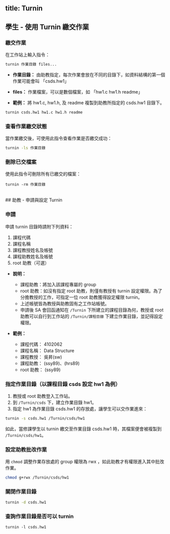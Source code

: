 title: Turnin
---

## 學生 - 使用 Turnin 繳交作業

### 繳交作業
在工作站上輸入指令：
```bash
turnin 作業目錄 files...
```
- **作業目錄：**
由助教指定，每次作業會放在不同的目錄下，如資料結構的第一個作業可能會叫 「csds.hw1」


- **files：**
作業檔案，可以是數個檔案，如 「hw1.c hw1.h readme」


- **範例：**
將 hw1.c, hw1.h, 及 readme 複製到助教所指定的 csds.hw1 目錄下。
```bash
turnin csds.hw1 hw1.c hw1.h readme
```

### 查看作業繳交狀態
當作業繳交後，可使用此指令查看作業是否繳交成功：
```bash
turnin -ls 作業目錄
```

### 刪除已交檔案
使用此指令可刪除所有已繳交的檔案：
```
turnin -rm 作業目錄
```

<br/>
## 助教 - 申請與設定 Turnin

### 申請
申請 turnin 目錄時請附下列資料：
1. 課程代碼
2. 課程名稱
3. 課程教授姓名及帳號
4. 課程助教姓名及帳號
5. root 助教（可選）

- **說明：**
    - 課程助教：將加入該課程專屬的 group
    - root 助教：如沒有指定 root 助教，則僅有教授有 turnin 設定權限。為了分擔教授的工作，可指定一位 root 助教獲得設定權限 turnin。
    - 上述帳號皆為教授與助教固有之工作站帳號。
    - 申請後 SA 會回函通知在 `/Turnin` 下所建立的課程目錄為何，教授或 root 助教可以自行到工作站的 `/Turnin/課程目錄` 下建立作業目錄，並記得設定權限。


- **範例：**
    - 課程代碼： 4102062
    - 課程名稱： Data Structure
    - 課程教授： 吳昇(sw)
    - 課程助教： (ssy89)、(hrs89)
    - root 助教： (ssy89)

### 指定作業目錄（以課程目錄 csds 設定 hw1 為例）
1. 教授或 root 助教登入工作站。
2. 到 `/Turnin/csds` 下，建立作業目錄 hw1。
3. 指定 hw1 為作業目錄 csds.hw1 的存放處，讓學生可以交作業進來：
```bash
turnin -s csds.hw1 /Turnin/csds/hw1
```
如此，當修課學生以 turnin 繳交至作業目錄 csds.hw1 時，其檔案便會被複製到 `/Turnin/csds/hw1`。

### 設定助教批改作業
用 `chmod` 調整作業存放處的 group 權限為 rwx ，如此助教才有權限進入其中批改作業。
```bash
chmod g+rwx /Turnin/csds/hw1
```

### 關閉作業目錄
```bash
turnin -d csds.hw1
```

### 查詢作業目錄是否可以 turnin
```
turnin -l csds.hw1
```
